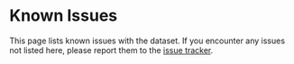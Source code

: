 # Known Issues

This page lists known issues with the dataset. If you encounter any issues not listed here, please report them to the [issue tracker](TODO).
